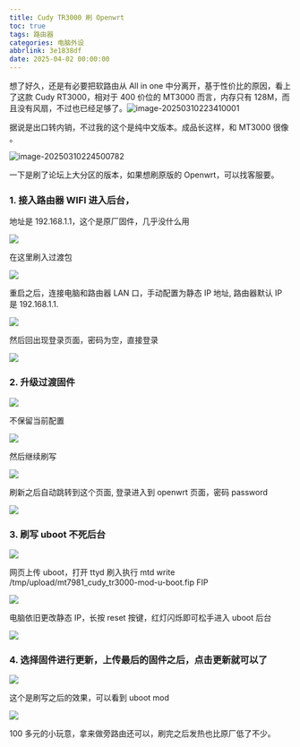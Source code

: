 ```yaml
---
title: Cudy TR3000 刷 Openwrt
toc: true
tags: 路由器
categories: 电脑外设
abbrlink: 3e1838df
date: 2025-04-02 00:00:00
---
```


想了好久，还是有必要把软路由从 All in one 中分离开，基于性价比的原因，看上了这款 Cudy RT3000，相对于 400 价位的 MT3000 而言，内存只有 128M，而且没有风扇，不过也已经足够了。![image-20250310223410001](https://raw.githubusercontent.com/Xu-Hardy/picgo-imh/master/image-20250310223410001.png)

据说是出口转内销，不过我的这个是纯中文版本。成品长这样，和 MT3000 很像 。

 <!--more-->

![image-20250310224500782](https://raw.githubusercontent.com/Xu-Hardy/picgo-imh/master/image-20250310224500782.png)

一下是刷了论坛上大分区的版本，如果想刷原版的 Openwrt，可以找客服要。

### 1. 接入路由器 WIFI 进入后台，

地址是 192.168.1.1，这个是原厂固件，几乎没什么用

![](https://raw.githubusercontent.com/Xu-Hardy/picgo-imh/refs/heads/master/image-20250309201702683.png)

在这里刷入过渡包

![](https://raw.githubusercontent.com/Xu-Hardy/picgo-imh/refs/heads/master/image-20250309201735162.png)

重启之后，连接电脑和路由器 LAN 口，手动配置为静态 IP 地址, 路由器默认 IP 是 192.168.1.1.

![](https://raw.githubusercontent.com/Xu-Hardy/picgo-imh/refs/heads/master/image-20250309204150368.png)

然后回出现登录页面，密码为空，直接登录

![](https://raw.githubusercontent.com/Xu-Hardy/picgo-imh/refs/heads/master/image-20250309201806360.png)

### 2. 升级过渡固件

![](https://raw.githubusercontent.com/Xu-Hardy/picgo-imh/refs/heads/master/image-20250309201750765.png)

不保留当前配置

![](https://raw.githubusercontent.com/Xu-Hardy/picgo-imh/refs/heads/master/image-20250309201852610.png)

然后继续刷写

![](https://raw.githubusercontent.com/Xu-Hardy/picgo-imh/refs/heads/master/image-20250309201857968.png)

刷新之后自动跳转到这个页面, 登录进入到 openwrt 页面，密码 password

![](https://raw.githubusercontent.com/Xu-Hardy/picgo-imh/refs/heads/master/image-20250309201928869.png)

### 3. 刷写 uboot 不死后台

![](https://raw.githubusercontent.com/Xu-Hardy/picgo-imh/refs/heads/master/image-20250309202113910.png)

网页上传 uboot，打开 ttyd 刷入执行 mtd write /tmp/upload/mt7981_cudy_tr3000-mod-u-boot.fip FIP

![](https://raw.githubusercontent.com/Xu-Hardy/picgo-imh/refs/heads/master/image-20250309202122545.png)

电脑依旧更改静态 IP，长按 reset 按键，红灯闪烁即可松手进入 uboot 后台

![](https://raw.githubusercontent.com/Xu-Hardy/picgo-imh/refs/heads/master/image-20250309202326061.png)

### 4. 选择固件进行更新，上传最后的固件之后，点击更新就可以了

![](https://raw.githubusercontent.com/Xu-Hardy/picgo-imh/refs/heads/master/image-20250309202338993.png)

这个是刷写之后的效果，可以看到 uboot mod

![](https://raw.githubusercontent.com/Xu-Hardy/picgo-imh/refs/heads/master/image-20250309202259037.png)

100 多元的小玩意，拿来做旁路由还可以，刷完之后发热也比原厂低了不少。
